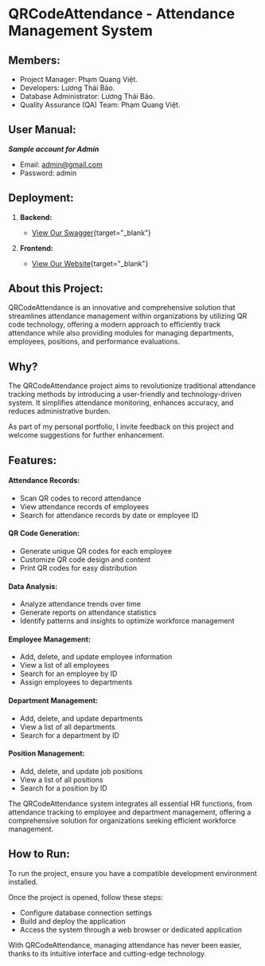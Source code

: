 # QRCodeAttendance - Attendance Management System


## Members:

- Project Manager: Phạm Quang Việt.
- Developers: Lương Thái Bảo.
- Database Administrator: Lương Thái Bảo.
- Quality Assurance (QA) Team: Phạm Quang Việt.

## User Manual:

***Sample account for Admin***  
- Email: admin@gmail.com  
- Password: admin


## Deployment:

1. **Backend:**
   - [View Our Swagger](https://thaibaoattendance-latest.onrender.com){target="_blank"}

2. **Frontend:**
   - [View Our Website](https://thaibaoattendance-latest.vercel.app){target="_blank"}



## About this Project:

QRCodeAttendance is an innovative and comprehensive solution that streamlines attendance management within organizations by utilizing QR code technology, offering a modern approach to efficiently track attendance while also providing modules for managing departments, employees, positions, and performance evaluations.

## Why?

The QRCodeAttendance project aims to revolutionize traditional attendance tracking methods by introducing a user-friendly and technology-driven system. It simplifies attendance monitoring, enhances accuracy, and reduces administrative burden.

As part of my personal portfolio, I invite feedback on this project and welcome suggestions for further enhancement.


## Features:

#### Attendance Records:
- Scan QR codes to record attendance
- View attendance records of employees
- Search for attendance records by date or employee ID

#### QR Code Generation:
- Generate unique QR codes for each employee
- Customize QR code design and content
- Print QR codes for easy distribution

#### Data Analysis:
- Analyze attendance trends over time
- Generate reports on attendance statistics
- Identify patterns and insights to optimize workforce management

#### Employee Management:
- Add, delete, and update employee information
- View a list of all employees
- Search for an employee by ID
- Assign employees to departments

#### Department Management:
- Add, delete, and update departments
- View a list of all departments
- Search for a department by ID

#### Position Management:
- Add, delete, and update job positions
- View a list of all positions
- Search for a position by ID

The QRCodeAttendance system integrates all essential HR functions, from attendance tracking to employee and department management, offering a comprehensive solution for organizations seeking efficient workforce management.

## How to Run:
To run the project, ensure you have a compatible development environment installed.

Once the project is opened, follow these steps:
* Configure database connection settings
* Build and deploy the application
* Access the system through a web browser or dedicated application

With QRCodeAttendance, managing attendance has never been easier, thanks to its intuitive interface and cutting-edge technology.
